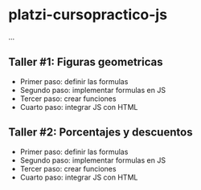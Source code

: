 # platzi-cursopractico-js

...

## Taller #1: Figuras geometricas
- Primer paso: definir las formulas
- Segundo paso: implementar formulas en JS
- Tercer paso: crear funciones
- Cuarto paso: integrar JS con HTML

## Taller #2: Porcentajes y descuentos
- Primer paso: definir las formulas
- Segundo paso: implementar formulas en JS 
- Tercer paso: crear funciones
- Cuarto paso: integrar JS con HTML
